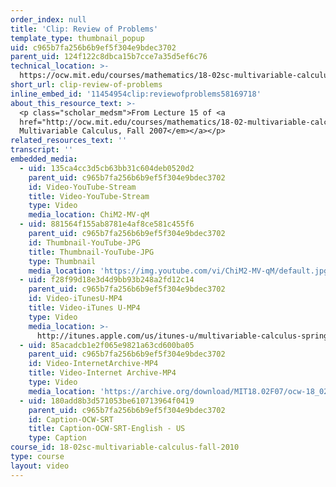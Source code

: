 ```yaml
---
order_index: null
title: 'Clip: Review of Problems'
template_type: thumbnail_popup
uid: c965b7fa256b6b9ef5f304e9bdec3702
parent_uid: 124f122c8dbca15b7cce7a35d5ef6c76
technical_location: >-
  https://ocw.mit.edu/courses/mathematics/18-02sc-multivariable-calculus-fall-2010/2.-partial-derivatives/exam-2/session-46-review-of-problems/clip-review-of-problems
short_url: clip-review-of-problems
inline_embed_id: '11454954clip:reviewofproblems58169718'
about_this_resource_text: >-
  <p class="scholar_medsm">From Lecture 15 of <a
  href="http://ocw.mit.edu/courses/mathematics/18-02-multivariable-calculus-fall-2007/video-lectures/"><em>18.02
  Multivariable Calculus, Fall 2007</em></a></p>
related_resources_text: ''
transcript: ''
embedded_media:
  - uid: 135ca4cc3d5cb63bb31c604deb0520d2
    parent_uid: c965b7fa256b6b9ef5f304e9bdec3702
    id: Video-YouTube-Stream
    title: Video-YouTube-Stream
    type: Video
    media_location: ChiM2-MV-qM
  - uid: 881564f155ab8781e4af8ce581c455f6
    parent_uid: c965b7fa256b6b9ef5f304e9bdec3702
    id: Thumbnail-YouTube-JPG
    title: Thumbnail-YouTube-JPG
    type: Thumbnail
    media_location: 'https://img.youtube.com/vi/ChiM2-MV-qM/default.jpg'
  - uid: f28f99d18e3d4d9bb93b248a2fd12c14
    parent_uid: c965b7fa256b6b9ef5f304e9bdec3702
    id: Video-iTunesU-MP4
    title: Video-iTunes U-MP4
    type: Video
    media_location: >-
      http://itunes.apple.com/us/itunes-u/multivariable-calculus-spring/id354869122
  - uid: 85acadcb1e2f065e9821a63cd600ba05
    parent_uid: c965b7fa256b6b9ef5f304e9bdec3702
    id: Video-InternetArchive-MP4
    title: Video-Internet Archive-MP4
    type: Video
    media_location: 'https://archive.org/download/MIT18.02F07/ocw-18_02-f07-lec15_300k.mp4'
  - uid: 180add8b3d571053be610713964f0419
    parent_uid: c965b7fa256b6b9ef5f304e9bdec3702
    id: Caption-OCW-SRT
    title: Caption-OCW-SRT-English - US
    type: Caption
course_id: 18-02sc-multivariable-calculus-fall-2010
type: course
layout: video
---
```

